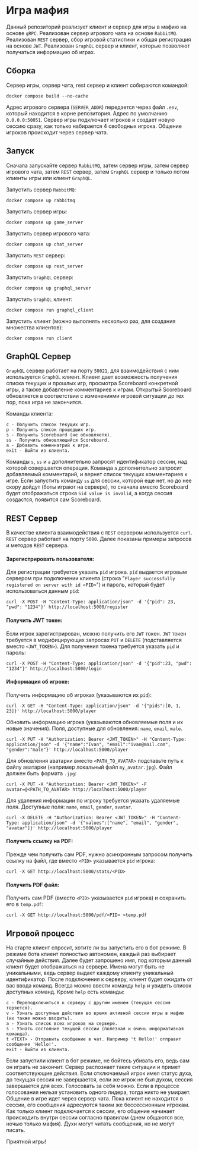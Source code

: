 # Игра мафия
Данный репозиторий реализует клиент и сервер для игры в мафию на основе `gRPC`.
Реализован сервер игрового чата на основе `RabbitMQ`.
Реализован `REST` сервер, сбор игровой статистики и общая регистрация на основе `JWT`.
Реализован `GraphQL` сервер и клиент, которые позволяют получаться информацию об играх.

## Сборка
Сервер игры, сервер чата, rest сервер и клиент собираются командой:
```
docker compose build --no-cache
```
Адрес игрового сервера (`SERVER_ADDR`) передается через файл `.env`, который находится в корне репозитория.
Адрес по умолчанию `0.0.0.0:50051`.
Сервер игры подключает игроков и создает новую сессию сразу, как только набирается 4 свободных игрока.
Общение игроков происходит через сервер чата.

## Запуск
Сначала запускайте сервер `RabbitMQ`, 
затем сервер игры, 
затем сервер игрового чата, 
затем `REST` сервер, 
затем `GraphQL` сервер 
и только потом клиенты игры или клиент `GraphQL`.

Запустить сервер `RabbitMQ`:
```
docker compose up rabbitmq
```
Запустить сервер игры:
```
docker compose up game_server
```
Запустить сервер игрового чата:
```
docker compose up chat_server
```
Запустить `REST` сервер:
```
docker compose up rest_server
```
Запустить `GraphQL` сервер:
```
docker compose up graphql_server
```
Запустить `GraphQL` клиент:
```
docker compose run graphql_client
```
Запустить клиент (можно выполнять несколько раз, для создания множества клиентов):
```
docker compose run client
```

## GraphQL Сервер
`GraphQL` сервер работает на порту `50021`, для взаимодействия с ним используется `GraphQL` клиент.
Клиент дает возможность получения списка текущих и прошлых игр, просмотра Scoreboard конкретной игры, 
а также добавление комментариев к играм. Открытый Scoreboard обновляется в соответствии с изменениями игровой ситуации до тех пор, 
пока игра не закончится.

Команды клиента:
```
c - Получить список текущих игр.
p - Получить список прошедших игр.
s - Получить Scoreboard (не обновляетя).
ss - Получить обновляющийся Scoreboard.
a - Добавить коменнатрий к игре.
exit - Выйти из клиента.
```

Команды `s`, `ss` и `a` дополнительно запросят идентификатор сессии, над которой совершается операция.
Команда `a` дополнительно запросит добавляемый комментарий, и вернет список текущих комментариев к игре.
Если запустить команду `ss` для сессии, которой еще нет, но до нее скору дойдут (боты играют на сервере),
то сначала вместо Scoreboard будет отображаться строка `Sid value is invalid`, а когда сессия создастся, появится сам Scoreboard.

## REST Сервер

В качестве клиента взаимодействия с `REST` сервером используется `curl`.
`REST` сервер работает на порту `5000`.
Далее показаны примеры запросов и методов `REST` сервера.

#### Зарегистрировать пользователя:
Для регистрации требуется указать `pid` игрока. `pid` выдается игровым сервером при подключении клиента (строка "`Player successfully registered on server with id <PID>`") и пароль, 
который будет использоваться данным `pid`:
```
curl -X POST -H "Content-Type: application/json" -d '{"pid": 23, "pwd": "1234"}' http://localhost:5000/register
```

#### Получить JWT токен:
Если игрок зарегистрирован, можно получить его `JWT` токен. `JWT` токен требуется в модифицирующих запросах 
`PUT` и `DELETE` (подставляется вместо `<JWT_TOKEN>`). Для получения токена требуется указать `pid` и пароль:

```
curl -X POST -H "Content-Type: application/json" -d '{"pid":23, "pwd": "1234"}' http://localhost:5000/login
```

#### Информация об игроке:
Получить информацию об игроках (указываются их `pid`):
```
curl -X GET -H "Content-Type: application/json" -d '{"pids":[0, 1, 23]}' http://localhost:5000/player
```

Обновить информацию игрока (указываются обновляемые поля и их новые значения).
Поля, доступные для обновления: `name`, `email`, `male`.
```
curl -X PUT -H "Authorization: Bearer <JWT_TOKEN>" -H "Content-Type: application/json" -d '{"name":"Ivan", "email":"ivan@mail.com", "gender":"male"}' http://localhost:5000/player    
```

Для обновления аватарки вместо `<PATH_TO_AVATAR>` подставьте путь к файлу аватарки (например локальный файл `my_avatar.jpg`).
Файл должен быть формата `.jpg`:
```
curl -X PUT -H "Authorization: Bearer <JWT_TOKEN>" -F avatar=@<PATH_TO_AVATAR> http://localhost:5000/player
```

Для удаления информации по игроку требуется указать удаляемые поля.
Доступные поля: `name`, `email`, `gender`, `avatar`.
```
curl -X DELETE -H "Authorization: Bearer <JWT_TOKEN>" -H "Content-Type: application/json" -d '{"values":["name", "email", "gender", "avatar"]}' http://localhost:5000/player
```

#### Получить ссылку на PDF:
Прежде чем получить сам PDF, нужно асинхронным запросом получить ссылку на файл, 
где вместо `<PID>` указывается `pid` игрока:
```
curl -X GET http://localhost:5000/stats/<PID>
```

#### Получить PDF файл:
Получить сам PDF (вместо `<PID>` указывается `pid` игрока) и сохранить его в `temp.pdf`:
```
curl -X GET http://localhost:5000/pdf/<PID> >temp.pdf
```

## Игровой процесс
На старте клиент спросит, хотите ли вы запустить его в бот режиме.
В режиме бота клиент полностью автономен, каждый раз выбирает случайные действия.
Далее будет запрошено имя, под которым данный клиент будет отображаться на сервере.
Имена могут быть не уникальными, ведь сервер выдает каждому клиенту уникальный идентификатор.
После подключения к серверу, клиент будет ожидать от вас ввода команд.
Всегда можно ввести команду `help` и увидеть список доступных команд.
Кроме `help` есть команды:
```
c - Переподключиться к серверу с другим именем (текущая сессия теряется).
v - Узнать доступные действия во время активной сессии игры в мафию (их также можно вводить).
a - Узнать список всех игроков на сервере.
s - Узнать состояние текущей сессии (полезная и очень информативная команда).
t <TEXT> - Отправить сообщение в чат. Например 't Hello!' отправит сообщение 'Hello!'.
exit - Выйти из клиента.
```

Если запустили клиент в бот режиме, не бойтесь убивать его, ведь сам он играть не закончит.
Сервер распознает такие ситуации и примет соответствующие действия.
Если отключаемый игрок имел статус духа, до текущая сессия не завершается, 
если же игрок не был духом, сессия завершается для всех.
Голосовать за себя можно.
Если в процессе голосования нельзя установить одного лидера, тогда никто не умирает.
Общение в игре идет через сервер чата. Пока клиент не находится в сессии, его сообщения 
адресуются таким же бессессионным игрокам. Как только клиент подключается к сессии, его 
общение начинает происходить внутри сессии согласно правилам (днем общаются все, ночью только мафия).
Духи могут читать сообщения, но не могут писать.

Приятной игры!
